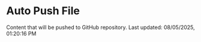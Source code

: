 # Auto Push File

Content that will be pushed to GitHub repository.
Last updated: 08/05/2025, 01:20:16 PM
